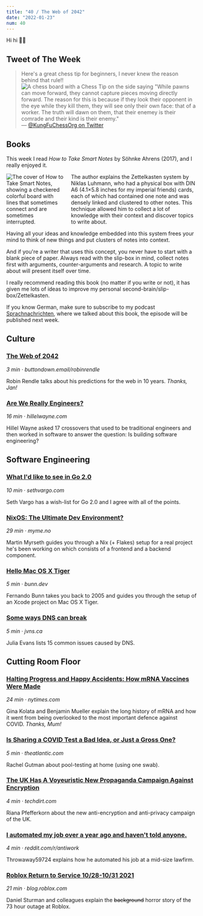 ```yaml
---
title: "40 / The Web of 2042"
date: "2022-01-23"
num: 40
---
```


Hi hi ✌🏻

## Tweet of The Week

> Here's a great chess tip for beginners, I never knew the reason behind that rule!!
> ![A chess board with a Chess Tip on the side saying "While pawns can move forward, they cannot capture pieces moving directly forward. The reason for this is because if they look their opponent in the eye while they kill them, they will see only their own face: that of a worker. The truth will dawn on them, that their enemey is their comrade and their kind is their enemy."](/weekly/40/twitter_image.png)
> — [@KungFuChessOrg on Twitter](https://twitter.com/KungFuChessOrg/status/1483600671148437504)

## Books

This week I read _How to Take Smart Notes_ by Söhnke Ahrens (2017), and I really enjoyed it.

<div style="width: 30%;float: left;padding-right: 20px;">
  <img alt="The cover of How to Take Smart Notes, showing a checkered colorful board with lines that sometimes connect and are sometimes interrupted." src="/weekly/40/how_to_take_smart_notes_cover.jpg">
</div>

The author explains the Zettelkasten system by Niklas Luhmann, who had a physical box with DIN A6 (4.1×5.8 inches for my imperial friends) cards, each of which had contained one note and was densely linked and clustered to other notes.
This technique allowed him to collect a lot of knowledge with their context and discover topics to write about.

Having all your ideas and knowledge embedded into this system frees your mind to think of new things and put clusters of notes into context.

And if you're a writer that uses this concept, you never have to start with a blank piece of paper.
Always read with the slip-box in mind, collect notes first with arguments, counter-arguments and research.
A topic to write about will present itself over time.

I really recommend reading this book (no matter if you write or not), it has given me lots of ideas to improve my personal second-brain/slip-box/Zettelkasten.

If you know German, make sure to subscribe to my podcast [Sprachnachrichten](https://sprachnachrichten.fm), where we talked about this book, the episode will be published next week.
<br style="clear: both;">

## Culture

### [The Web of 2042](https://buttondown.email/robinrendle/archive/the-web-of-2042/)

_3 min · buttondown.email/robinrendle_

Robin Rendle talks about his predictions for the web in 10 years. _Thanks, Jan!_

### [Are We Really Engineers?](https://www.hillelwayne.com/post/are-we-really-engineers/)

_16 min · hillelwayne.com_

Hillel Wayne asked 17 crossovers that used to be traditional engineers and then worked in software to answer the question: Is building software engineering?

## Software Engineering

### [What I'd like to see in Go 2.0](https://www.sethvargo.com/what-id-like-to-see-in-go-2/)

_10 min · sethvargo.com_

Seth Vargo has a wish-list for Go 2.0 and I agree with all of the points.

### [NixOS: The Ultimate Dev Environment?](https://myme.no/posts/2022-01-16-nixos-the-ultimate-dev-environment.html)

_29 min · myme.no_

Martin Myrseth guides you through a Nix (+ Flakes) setup for a real project he's been working on which consists of a frontend and a backend component.

### [Hello Mac OS X Tiger](https://bunn.dev/benchmark/2022/01/16/hello-tiger.html)

_5 min · bunn.dev_

Fernando Bunn takes you back to 2005 and guides you through the setup of an Xcode project on Mac OS X Tiger.

### [Some ways DNS can break](https://jvns.ca/blog/2022/01/15/some-ways-dns-can-break/)

_5 min · jvns.ca_

Julia Evans lists 15 common issues caused by DNS.

## Cutting Room Floor

### [Halting Progress and Happy Accidents: How mRNA Vaccines Were Made](https://www.nytimes.com/2022/01/15/health/mrna-vaccine.html)

_24 min · nytimes.com_

Gina Kolata and Benjamin Mueller explain the long history of mRNA and how it went from being overlooked to the most important defence against COVID. _Thanks, Mum!_

### [Is Sharing a COVID Test a Bad Idea, or Just a Gross One?](https://www.theatlantic.com/health/archive/2022/01/sharing-rapid-tests/621318/)

_5 min · theatlantic.com_

Rachel Gutman about pool-testing at home (using one swab).

### [The UK Has A Voyeuristic New Propaganda Campaign Against Encryption](https://www.techdirt.com/articles/20220118/11393948308/uk-has-voyeuristic-new-propaganda-campaign-against-encryption.shtml)

_4 min · techdirt.com_

Riana Pfefferkorn about the new anti-encryption and anti-privacy campaign of the UK.

### [I automated my job over a year ago and haven't told anyone.](https://www.reddit.com/r/antiwork/comments/s2igq9/i_automated_my_job_over_a_year_ago_and_havent/)

_4 min · reddit.com/r/antiwork_

Throwaway59724 explains how he automated his job at a mid-size lawfirm.

### [Roblox Return to Service 10/28-10/31 2021](https://blog.roblox.com/2022/01/roblox-return-to-service-10-28-10-31-2021/)

_21 min · blog.roblox.com_

Daniel Sturman and colleagues explain the ~~background~~ horror story of the 73 hour outage at Roblox.
